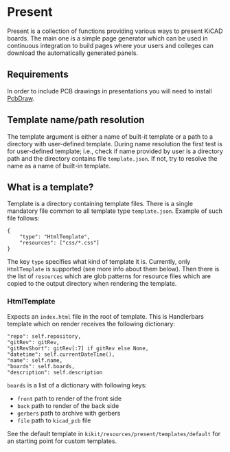 # Present

Present is a collection of functions providing various ways to present KiCAD
boards. The main one is a simple page generator which can be used in continuous
integration to build pages where your users and colleges can download the
automatically generated panels.

## Requirements

In order to include PCB drawings in presentations you will need to install
[PcbDraw](https://github.com/yaqwsx/PcbDraw).

## Template name/path resolution

The template argument is either a name of built-it template or a path to a
directory with user-defined template. During name resolution the first test is
for user-defined template; i.e., check if name provided by user is a directory
path and the directory contains file `template.json`. If not, try to resolve the
name as a name of built-in template.

## What is a template?

Template is a directory containing template files. There is a single mandatory
file common to all template type `template.json`. Example of such file follows:

```
{
    "type": "HtmlTemplate",
    "resources": ["css/*.css"]
}
```

The key `type` specifies what kind of template it is. Currently, only
`HtmlTemplate` is supported (see more info about them below). Then there is the
list of `resources` which are glob patterns for resource files which are copied
to the output directory when rendering the template.

### HtmlTemplate

Expects an `index.html` file in the root of template. This is Handlerbars
template which on render receives the following dictionary:

```
"repo": self.repository,
"gitRev": gitRev,
"gitRevShort": gitRev[:7] if gitRev else None,
"datetime": self.currentDateTime(),
"name": self.name,
"boards": self.boards,
"description": self.description
```

`boards` is a list of a dictionary with following keys:

- `front` path to render of the front side
- `back` path to render of the back side
- `gerbers` path to archive with gerbers
- `file` path to `kicad_pcb` file

See the default template in `kikit/resources/present/templates/default` for an
starting point for custom templates.

